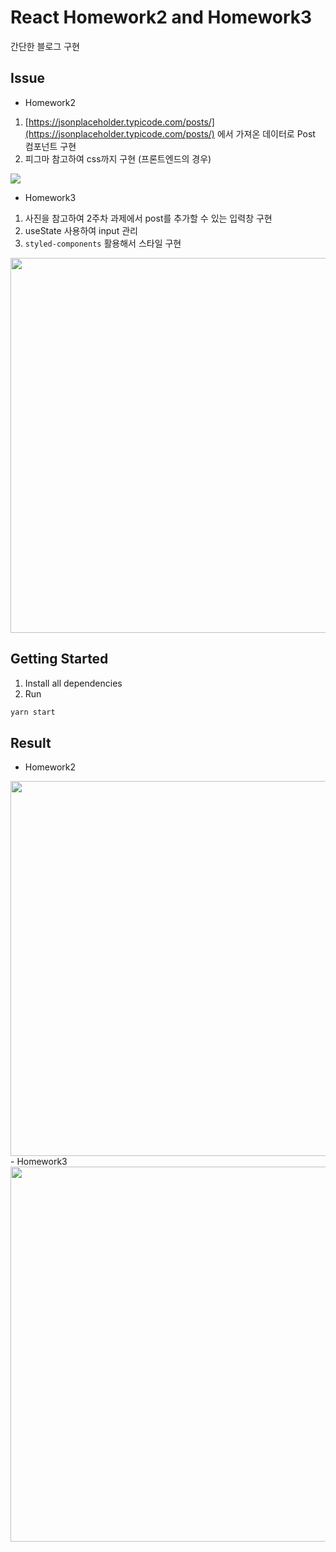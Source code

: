 # React Homework2 and Homework3
간단한 블로그 구현

## Issue
- Homework2
1. [https://jsonplaceholder.typicode.com/posts/](https://jsonplaceholder.typicode.com/posts/) 에서 가져온 데이터로 Post 컴포넌트 구현
2. 피그마 참고하여 css까지 구현 (프론트엔드의 경우)
<img src="https://user-images.githubusercontent.com/51810552/112816384-5177f700-90bc-11eb-8020-3c49b4fc5f06.PNG">

- Homework3
1. 사진을 참고하여 2주차 과제에서 post를 추가할 수 있는 입력창 구현
2. useState 사용하여 input 관리
3. `styled-components` 활용해서 스타일 구현
<img width="600px" src="https://user-images.githubusercontent.com/51810552/113563647-06715d00-9643-11eb-8fab-13e631e66f1e.PNG">

## Getting Started
1. Install all dependencies
2. Run

```bash
yarn start
```

## Result
- Homework2
<img width="600px" src="https://user-images.githubusercontent.com/51810552/112815370-33f65d80-90bb-11eb-84e8-3f75c50bb423.PNG">
- Homework3
<img width="600px" src="https://user-images.githubusercontent.com/51810552/113562981-f442ef00-9641-11eb-87e1-c26325e935b3.PNG">
